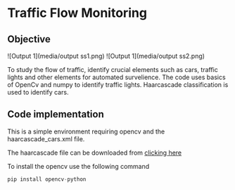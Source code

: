 # Traffic Flow Monitoring

## Objective


![Output 1](media/output ss1.png) ![Output 1](media/output ss2.png)



To study the flow of traffic, identify crucial elements such as cars, traffic lights and other elements for automated survelience. The code uses basics of OpenCv and numpy to identify traffic lights. Haarcascade classification is used to identify cars.



## Code implementation

This is a simple environment requiring opencv and the haarcascade_cars.xml file. 

The haarcascade file can be downloaded from [clicking here](media/haarcascade_car.xml)

To install the opencv use the following command

```python
pip install opencv-python
```
